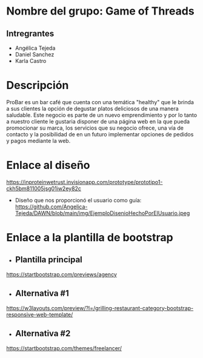 # Nombre del grupo: Game of Threads

## Intregrantes

- Angélica Tejeda
- Daniel Sanchez 
- Karla Castro

# Descripción

  ProBar es un bar café que cuenta con una temática "healthy" que le brinda a sus clientes 
  la opción de degustar platos deliciosos de una manera saludable. Este negocio es parte de un nuevo
  emprendimiento y por lo tanto a nuestro cliente le gustaria disponer de una página web 
  en la que pueda promocionar su marca, los servicios que su negocio ofrece, una vía de contacto y la posibilidad de 
  en un futuro implementar opciones de pedidos y pagos mediante la web.

# Enlace al diseño

https://inproteinwetrust.invisionapp.com/prototype/prototipo1-ckh5bm811005jsg01iw2ey82c

  - Diseño que nos proporcionó el usuario como guía: https://github.com/Angelica-Tejeda/DAWN/blob/main/img/EjemploDisenioHechoPorElUsuario.jpeg


# Enlace a la plantilla de bootstrap

- ## Plantilla principal
https://startbootstrap.com/previews/agency


- ## Alternativa #1

https://w3layouts.com/preview/?l=/grilling-restaurant-category-bootstrap-responsive-web-template/


- ## Alternativa #2
https://startbootstrap.com/themes/freelancer/
